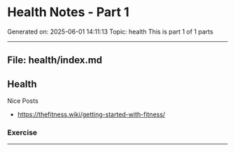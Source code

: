 # Health Notes - Part 1
Generated on: 2025-06-01 14:11:13
Topic: health
This is part 1 of 1 parts

---

## File: health/index.md

## Health

Nice Posts

- https://thefitness.wiki/getting-started-with-fitness/

### Exercise



---

